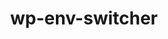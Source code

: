 ---
title: "wp-env-switcher"
external_url: https://github.com/fabrikage/wp-env-switcher
description: "adds a menu item in your wordpress admin bar in which you can switch between environments"
composer_command: "composer require fabrikage/wp-env-switcher"
---
